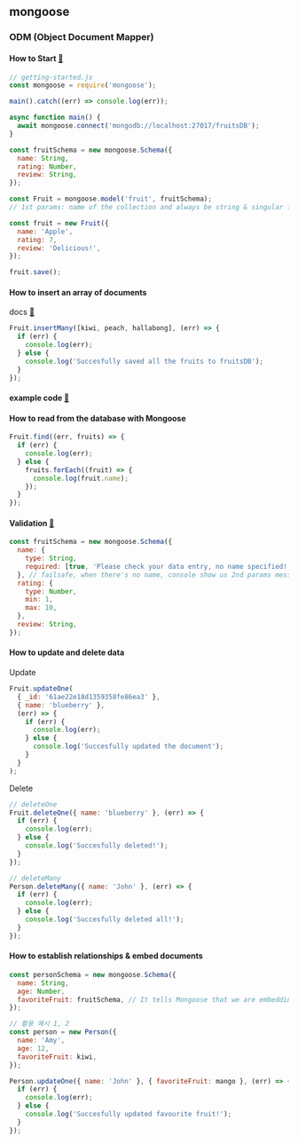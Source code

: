 ## mongoose

### ODM (Object Document Mapper)

#### How to Start [👀](https://mongoosejs.com/docs/index.html)

```js
// getting-started.js
const mongoose = require('mongoose');

main().catch((err) => console.log(err));

async function main() {
  await mongoose.connect('mongodb://localhost:27017/fruitsDB');
}

const fruitSchema = new mongoose.Schema({
  name: String,
  rating: Number,
  review: String,
});

const Fruit = mongoose.model('fruit', fruitSchema);
// 1st params: name of the collection and always be string & singular form

const fruit = new Fruit({
  name: 'Apple',
  rating: 7,
  review: 'Delicious!',
});

fruit.save();
```

#### How to insert an array of documents

docs [👀](https://mongoosejs.com/docs/api/model.html)

```js
Fruit.insertMany([kiwi, peach, hallabong], (err) => {
  if (err) {
    console.log(err);
  } else {
    console.log('Succesfully saved all the fruits to fruitsDB');
  }
});
```

#### example code [👀](https://github.com/yoonsery/study_node/tree/main/18-mongoose)

#### How to read from the database with Mongoose

```js
Fruit.find((err, fruits) => {
  if (err) {
    console.log(err);
  } else {
    fruits.forEach((fruit) => {
      console.log(fruit.name);
    });
  }
});
```

#### Validation [👀](https://mongoosejs.com/docs/validation.html#built-in-validators)

```js
const fruitSchema = new mongoose.Schema({
  name: {
    type: String,
    required: [true, 'Please check your data entry, no name specified!'], // optionally specify a message
  }, // failsafe, when there's no name, console show us 2nd params message
  rating: {
    type: Number,
    min: 1,
    max: 10,
  },
  review: String,
});
```

#### How to update and delete data

Update

```js
Fruit.updateOne(
  { _id: '61ae22e18d1359358fe86ea3' },
  { name: 'blueberry' },
  (err) => {
    if (err) {
      console.log(err);
    } else {
      console.log('Succesfully updated the document');
    }
  }
);
```

Delete

```js
// deleteOne
Fruit.deleteOne({ name: 'blueberry' }, (err) => {
  if (err) {
    console.log(err);
  } else {
    console.log('Succesfully deleted!');
  }
});

// deleteMany
Person.deleteMany({ name: 'John' }, (err) => {
  if (err) {
    console.log(err);
  } else {
    console.log('Succesfully deleted all!');
  }
});
```

#### How to establish relationships & embed documents

```js
const personSchema = new mongoose.Schema({
  name: String,
  age: Number,
  favoriteFruit: fruitSchema, // It tells Mongoose that we are embedding a fruit document
});

// 활용 예시 1, 2
const person = new Person({
  name: 'Amy',
  age: 12,
  favoriteFruit: kiwi,
});

Person.updateOne({ name: 'John' }, { favoriteFruit: mango }, (err) => {
  if (err) {
    console.log(err);
  } else {
    console.log('Succesfully updated favourite fruit!');
  }
});
```
